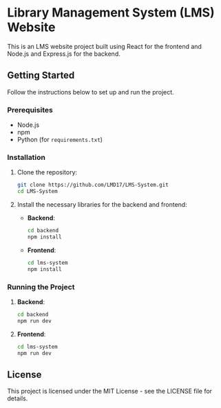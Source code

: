 # Library Management System (LMS) Website

This is an LMS website project built using React for the frontend and Node.js and Express.js for the backend.

## Getting Started

Follow the instructions below to set up and run the project.

### Prerequisites

- Node.js
- npm
- Python (for `requirements.txt`)

### Installation

1. Clone the repository:
   ```sh
   git clone https://github.com/LMD17/LMS-System.git
   cd LMS-System
   ```

2. Install the necessary libraries for the backend and frontend:

   - **Backend**:
     ```sh
     cd backend
     npm install
     ```

   - **Frontend**:
     ```sh
     cd lms-system
     npm install
     ```

### Running the Project

1. **Backend**:
   ```sh
   cd backend
   npm run dev
   ```

2. **Frontend**:
   ```sh
   cd lms-system
   npm run dev
   ```

## License
This project is licensed under the MIT License - see the LICENSE file for details.

